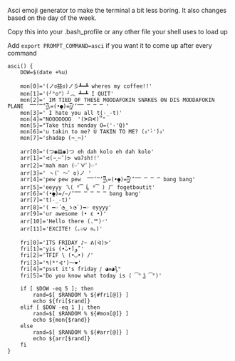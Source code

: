 Asci emoji generator to make the terminal a bit less boring. It also changes based on the day of the week.

Copy this into your .bash_profile or any other file your shell uses to load up

Add `export PROMPT_COMMAND=asci` if you want it to come up after every command

```
asci() {
	DOW=$(date +%u)

	mon[0]='(ノಠ益ಠ)ノ彡┻━┻ wheres my coffee!!'
	mon[1]='(╯°o°）╯︵ ┻━┻ I QUIT'
	mon[2]=' IM TIED OF THESE MODDAFOKIN SNAKES ON DIS MODDAFOKIN PLANE  ̿̿’̿’\̵͇̿̿\=(•̪●)=/̵͇̿̿/’̿̿ ̿ ̿ ̿ '
	mon[3]=' I hate you all t(-_-t)'
	mon[4]="NOOOOOOO  '(ᗒᗣᗕ)՞"
	mon[5]="Take this monday O=('-'Q)"
	mon[6]='u takin to me? U TAKIN TO ME? (ง'̀-'́)ง'
	mon[7]='shadap (¬_¬)'

	arr[0]='(つ◉益◉)つ eh dah kolo eh dah kolo'
	arr[1]='ᕙ(⇀‸↼‶)ᕗ wa7sh!!'
	arr[2]='mah man (☞ﾟ∀ﾟ)☞'
	arr[3]=' ヽ(゜～゜o)ノ '
	arr[4]='pew pew pew  ̿̿’̿’\̵͇̿̿\=(•̪●)=/̵͇̿̿/’̿̿ ̿ ̿ ̿ bang bang'
	arr[5]='eeyyy 乁( ⁰͡ Ĺ̯ ⁰͡ ) ㄏ fogetboutit'
	arr[6]='(•̪●)=/̵/’̿̿ ̿ ̿ ̿ ̿ bang bang'
	arr[7]='t(-_-t)'
	arr[8]='( ━☞´◔‿ゝ◔`)━☞ eyyyy'
	arr[9]='ur awesome (• ε •)'
	arr[10]='Hello there (◟ᅇ)◜'
	arr[11]='EXCITE! (｡☉౪ ⊙｡)'

	fri[0]='ITS FRIDAY ♪~ ᕕ(ᐛ)ᕗ'
	fri[1]='yis (•̀ᴗ•́)و ̑̑'
	fri[2]='TFIF \ (•◡•) /'
	fri[3]='٩(*❛⊰❛)～❤'
	fri[4]="psst it's friday ᶘ ◕ᴥ◕ᶅ"
	fri[5]='Do you know what today is ( ͡° ͜ʖ ͡°)'

	if [ $DOW -eq 5 ]; then
		rand=$[ $RANDOM % ${#fri[@]} ]
		echo ${fri[$rand]}
	elif [ $DOW -eq 1 ]; then
		rand=$[ $RANDOM % ${#mon[@]} ]
		echo ${mon{$rand}}
	else
		rand=$[ $RANDOM % ${#arr[@]} ]
		echo ${arr[$rand]}
	fi
}
```
